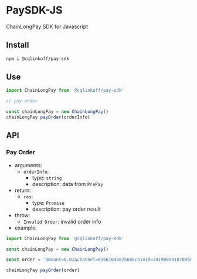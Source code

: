 # PaySDK-JS

ChainLongPay SDK for Javascript

## Install

```bash
npm i @cqlinkoff/pay-sdk
```

## Use

```js
import ChainLongPay from '@cqlinkoff/pay-sdk'

// pay order

const chainLongPay = new ChainLongPay()
chainLongPay.payOrder(orderInfo)
```

## API

### Pay Order

- arguments:
  - `orderInfo`:
    - type: `string`
    - description: data from `PrePay`
- return:
  - `res`:
    - type: `Promise`
    - description: pay order result
- throw:
  - `Invalid Order`: invalid order info
- example:

```javascript
import ChainLongPay from '@cqlinkoff/pay-sdk'

const chainLongPay = new ChainLongPay()

const order = 'amount=0.01&channel=8266164582560&coinId=34190899187000&industry=图书杂志,&merchantId=8266163269740&merchantName=qianlong-pay&orginAmount=10000000000000000&payBillNo=312966740919713793&refBizNo=1552546684145&toAddr=0xce539b5c354e679232cef04801739b32cb37e61b&sign=jAWE+YU0uIDsZLQEtOBJ2KQUY1wl1XOKC8mpWI0VmH36GaJXIyJMOpCyLY/Zgb49uIMYG8aJeJ6Ofek0/S/ee1QC/0IPfmI4LnI9jU+63AhpH3G/O93xI3qW3elANulcaa26QwB9B3q2lQklT0Pak+rO1CEUmV4yZjIC4JsAaxZqBfEBzjE19R2/2qpKIn0VhdfrrINNO+ITCgMzSZaOOqPRJzPcQTiHqVQt0znirTEjhR/iL+2FgTltnlGp/Ez/5nLnV0sI3xtYZcjmB5JPCnK114ozLTXHzNNxVBNZQ3NUr5EVIg11YKIp81TOyyY9vfMm/2krhE4FFFVElUL4lA=='

chainLongPay.payOrder(order)
```
